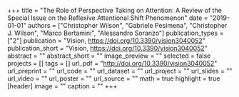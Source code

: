 +++
title = "The Role of Perspective Taking on Attention: A Review of the Special Issue on the Reflexive Attentional Shift Phenomenon"
date = "2019-01-01"
authors = ["Christopher Wilson", "Gabriele Pesimena", "Christopher J. Wilson", "Marco Bertamini", "Alessandro Soranzo"]
publication_types = ["2"]
publication = "Vision, https://doi.org/10.3390/vision3040052"
publication_short = "Vision, https://doi.org/10.3390/vision3040052"
abstract = ""
abstract_short = ""
image_preview = ""
selected = false
projects = []
tags = []
url_pdf = "http://doi.org/10.3390/vision3040052"
url_preprint = ""
url_code = ""
url_dataset = ""
url_project = ""
url_slides = ""
url_video = ""
url_poster = ""
url_source = ""
math = true
highlight = true
[header]
image = ""
caption = ""
+++
